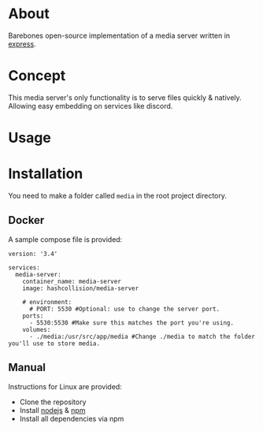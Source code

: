 # About
Barebones open-source implementation of a media server written in [express](https://expressjs.com/).

# Concept
This media server's only functionality is to serve files quickly & natively. Allowing easy embedding on services like discord.

# Usage

# Installation
You need to make a folder called `media` in the root project directory.
## Docker
A sample compose file is provided:
```compose
version: '3.4'

services:
  media-server:
    container_name: media-server
    image: hashcollision/media-server

    # environment:
      # PORT: 5530 #Optional: use to change the server port.
    ports:
      - 5530:5530 #Make sure this matches the port you're using.
    volumes:
      - ./media:/usr/src/app/media #Change ./media to match the folder you'll use to store media.

```
## Manual
Instructions for Linux are provided:
* Clone the repository
* Install [nodejs](https://nodejs.org/en/) & [npm](https://nodejs.org/en/)
* Install all dependencies via npm